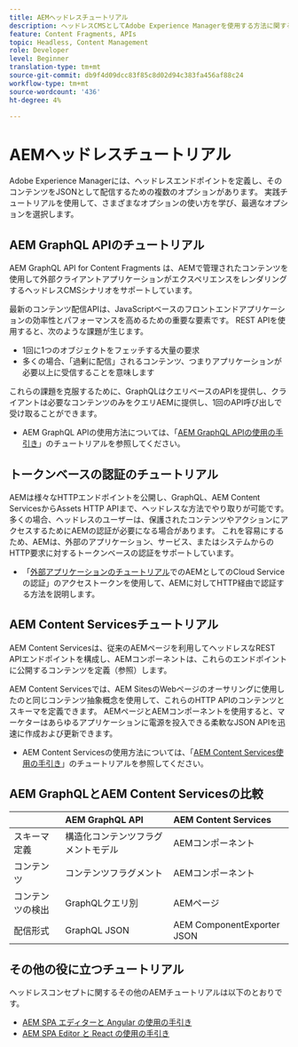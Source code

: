 ```yaml
---
title: AEMヘッドレスチュートリアル
description: ヘッドレスCMSとしてAdobe Experience Managerを使用する方法に関するチュートリアルの集まりです。
feature: Content Fragments, APIs
topic: Headless, Content Management
role: Developer
level: Beginner
translation-type: tm+mt
source-git-commit: db9f4d09dcc83f85c8d02d94c383fa456af88c24
workflow-type: tm+mt
source-wordcount: '436'
ht-degree: 4%

---
```



# AEMヘッドレスチュートリアル

Adobe Experience Managerには、ヘッドレスエンドポイントを定義し、そのコンテンツをJSONとして配信するための複数のオプションがあります。 実践チュートリアルを使用して、さまざまなオプションの使い方を学び、最適なオプションを選択します。

## AEM GraphQL APIのチュートリアル

AEM GraphQL API for Content Fragments
は、AEMで管理されたコンテンツを使用して外部クライアントアプリケーションがエクスペリエンスをレンダリングするヘッドレスCMSシナリオをサポートしています。

最新のコンテンツ配信APIは、JavaScriptベースのフロントエンドアプリケーションの効率性とパフォーマンスを高めるための重要な要素です。 REST APIを使用すると、次のような課題が生じます。

* 1回に1つのオブジェクトをフェッチする大量の要求
* 多くの場合、「過剰に配信」されるコンテンツ、つまりアプリケーションが必要以上に受信することを意味します

これらの課題を克服するために、GraphQLはクエリベースのAPIを提供し、クライアントは必要なコンテンツのみをクエリAEMに提供し、1回のAPI呼び出しで受け取ることができます。

* AEM GraphQL APIの使用方法については、「[AEM GraphQL APIの使用の手引き](./graphql/overview.md)」のチュートリアルを参照してください。

## トークンベースの認証のチュートリアル

AEMは様々なHTTPエンドポイントを公開し、GraphQL、AEM Content ServicesからAssets HTTP APIまで、ヘッドレスな方法でやり取りが可能です。 多くの場合、ヘッドレスのユーザーは、保護されたコンテンツやアクションにアクセスするためにAEMの認証が必要になる場合があります。 これを容易にするため、AEMは、外部のアプリケーション、サービス、またはシステムからのHTTP要求に対するトークンベースの認証をサポートしています。

* 「[外部アプリケーションのチュートリアル](./authentication/overview.md)でのAEMとしてのCloud Serviceの認証」のアクセストークンを使用して、AEMに対してHTTP経由で認証する方法を説明します。

## AEM Content Servicesチュートリアル

AEM Content Servicesは、従来のAEMページを利用してヘッドレスなREST APIエンドポイントを構成し、AEMコンポーネントは、これらのエンドポイントに公開するコンテンツを定義（参照）します。

AEM Content Servicesでは、AEM SitesのWebページのオーサリングに使用したのと同じコンテンツ抽象概念を使用して、これらのHTTP APIのコンテンツとスキーマを定義できます。 AEMページとAEMコンポーネントを使用すると、マーケターはあらゆるアプリケーションに電源を投入できる柔軟なJSON APIを迅速に作成および更新できます。

* AEM Content Servicesの使用方法については、「[AEM Content Services使用の手引き](./content-services/overview.md)」のチュートリアルを参照してください。

## AEM GraphQLとAEM Content Servicesの比較

|  | AEM GraphQL API | AEM Content Services |
|--------------------------------|:-----------------|:---------------------|
| スキーマ定義 | 構造化コンテンツフラグメントモデル | AEMコンポーネント |
| コンテンツ | コンテンツフラグメント | AEMコンポーネント |
| コンテンツの検出 | GraphQLクエリ別 | AEMページ |
| 配信形式 | GraphQL JSON | AEM ComponentExporter JSON |

## その他の役に立つチュートリアル

ヘッドレスコンセプトに関するその他のAEMチュートリアルは以下のとおりです。

* [AEM SPA エディターと Angular の使用の手引き](https://experienceleague.adobe.com/docs/experience-manager-learn/spa-angular-tutorial/overview.html)
* [AEM SPA Editor と React の使用の手引き](https://experienceleague.adobe.com/docs/experience-manager-learn/spa-react-tutorial/overview.html)